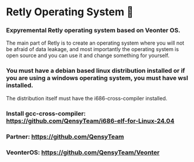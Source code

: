 # Retly Operating System 🐳

### Expyremental Retly operating system based on Veonter OS. 
The main part of Retly is to create an operating system where you will not be afraid of data leakage, and most importantly the operating system is open source and you can use it and change something for yourself.
### You must have a debian based linux distribution installed or if you are using a windows operating system, you must have wsl installed.

The distribution itself must have the i686-cross-compiler installed.

### Install gcc-cross-compiler: https://github.com/QensyTeam/i686-elf-for-Linux-24.04

### Partner: https://github.com/QensyTeam

### VeonterOS: https://github.com/QensyTeam/Veonter


